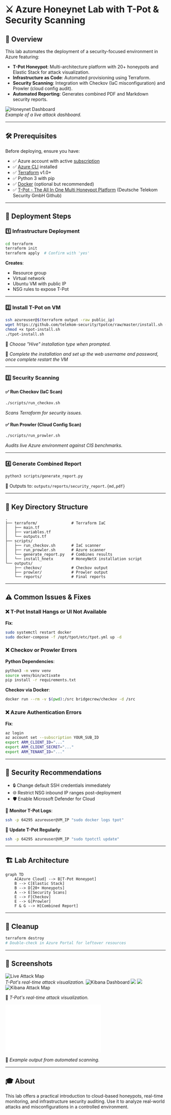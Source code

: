 
# ⚔️ Azure Honeynet Lab with T-Pot & Security Scanning

## 📝 Overview

This lab automates the deployment of a security-focused environment in Azure featuring:

- **T-Pot Honeypot**: Multi-architecture platform with 20+ honeypots and Elastic Stack for attack visualization.
- **Infrastructure as Code**: Automated provisioning using Terraform.
- **Security Scanning**: Integration with Checkov (IaC misconfiguration) and Prowler (cloud config audit).
- **Automated Reporting**: Generates combined PDF and Markdown security reports.

![Honeynet Dashboard](screenshots/honeynet-dashboard.png)  
*Example of a live attack dashboard.*

---

## 🛠️ Prerequisites

Before deploying, ensure you have:

- ✅ Azure account with active [subscription](https://azure.microsoft.com/en-us/pricing/purchase-options/azure-account?icid=azurefreeaccount) 
- ✅ [Azure CLI](https://learn.microsoft.com/en-us/cli/azure/install-azure-cli) installed  
- ✅ [Terraform](https://developer.hashicorp.com/terraform/downloads) v1.0+  
- ✅ Python 3 with pip  
- ✅ [Docker](https://www.docker.com/) (optional but recommended)  
- ✅ [T-Pot - The All In One Multi Honeypot Platform](https://github.com/telekom-security/tpotce) (Deutsche Telekom Security GmbH Github)
---

## 🚀 Deployment Steps

### 1️⃣ Infrastructure Deployment

```bash
cd terraform
terraform init
terraform apply  # Confirm with 'yes'
```

**Creates**:  
- Resource group  
- Virtual network  
- Ubuntu VM with public IP  
- NSG rules to expose T-Pot  

---

### 2️⃣ Install T-Pot on VM

```bash
ssh azureuser@$(terraform output -raw public_ip)
wget https://github.com/telekom-security/tpotce/raw/master/install.sh -O tpot-install.sh
chmod +x tpot-install.sh
./tpot-install.sh
```

🔘 *Choose "Hive" installation type when prompted.*

🔘 *Complete the installation and set up the web username and password, once complete restart the VM*

---

### 3️⃣ Security Scanning

#### ✅ Run Checkov (IaC Scan)
```bash
./scripts/run_checkov.sh
```
*Scans Terraform for security issues.*

#### ✅ Run Prowler (Cloud Config Scan)
```bash
./scripts/run_prowler.sh
```
*Audits live Azure environment against CIS benchmarks.*

---

### 4️⃣ Generate Combined Report

```bash
python3 scripts/generate_report.py
```

📁 Outputs to: `outputs/reports/security_report.{md,pdf}`

---

## 🧰 Key Directory Structure

```
.
├── terraform/               # Terraform IaC
│   ├── main.tf
│   ├── variables.tf
│   └── outputs.tf
├── scripts/
│   ├── run_checkov.sh       # IaC scanner
│   ├── run_prowler.sh       # Azure scanner
│   └── generate_report.py   # Combines results
│   └── install_hnetx        # HoneyNetX installation script 
└── outputs/
    ├── checkov/             # Checkov output
    ├── prowler/             # Prowler output
    └── reports/             # Final reports
```

---

## ⚠️ Common Issues & Fixes

### ❌ T-Pot Install Hangs or UI Not Available

**Fix**:
```bash
sudo systemctl restart docker
sudo docker-compose -f /opt/tpot/etc/tpot.yml up -d
```

### ❌ Checkov or Prowler Errors

**Python Dependencies**:
```bash
python3 -m venv venv
source venv/bin/activate
pip install -r requirements.txt
```

**Checkov via Docker**:
```bash
docker run --rm -v $(pwd):/src bridgecrew/checkov -d /src
```

### ❌ Azure Authentication Errors

**Fix**:
```bash
az login
az account set --subscription YOUR_SUB_ID
export ARM_CLIENT_ID="..."
export ARM_CLIENT_SECRET="..."
export ARM_TENANT_ID="..."
```

---

## 🔐 Security Recommendations

- 🔒 Change default SSH credentials immediately
- 🌐 Restrict NSG inbound IP ranges post-deployment
- 🛡️ Enable Microsoft Defender for Cloud

📡 **Monitor T-Pot Logs**:
```bash
ssh -p 64295 azureuser@VM_IP "sudo docker logs tpot"
```

🧼 **Update T-Pot Regularly**:
```bash
ssh -p 64295 azureuser@VM_IP "sudo tpotctl update"
```

---

## 🏗️ Lab Architecture

```mermaid
graph TD
    A[Azure Cloud] --> B[T-Pot Honeypot]
    B --> C[Elastic Stack]
    B --> D[20+ Honeypots]
    A --> E[Security Scans]
    E --> F[Checkov]
    E --> G[Prowler]
    F & G --> H[Combined Report]
```

---

## 🧹 Cleanup

```bash
terraform destroy
# Double-check in Azure Portal for leftover resources
```

---

## 📸 Screenshots
![Live Attack Map](screenshots/attack-map.png)  
*T-Pot's real-time attack visualization.*
![Kibana Dashboard](screenshots/Kibana-tpot-sum.png)
![](screenshots/kibana-tpot-stat.png)
![](screenshots/kibana-tpot.png)
![Kibana Attack Map](screenshots/kibana-Attack-map.png)

🔘 *T-Pot's real-time attack visualization.*

![Security Report](outputs/reports/security_report.pdf)  

🔘 *Example output from automated scanning.*

---

## 🎓 About

This lab offers a practical introduction to cloud-based honeypots, real-time monitoring, and infrastructure security auditing. Use it to analyze real-world attacks and misconfigurations in a controlled environment.
